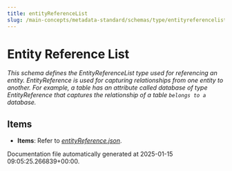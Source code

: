 ```yaml
---
title: entityReferenceList
slug: /main-concepts/metadata-standard/schemas/type/entityreferencelist
---
```


# Entity Reference List

*This schema defines the EntityReferenceList type used for referencing an entity. EntityReference is used for capturing relationships from one entity to another. For example, a table has an attribute called database of type EntityReference that captures the relationship of a table `belongs to a` database.*

## Items

- **Items**: Refer to *[entityReference.json](#tityReference.json)*.


Documentation file automatically generated at 2025-01-15 09:05:25.266839+00:00.
